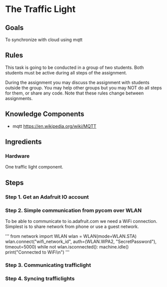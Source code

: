 # The Traffic Light

## Goals
To synchronize with cloud using mqtt

## Rules

This task is going to be conducted in a group of two students. Both students must be active during all steps of the assignment.

During the assignment you may discuss the assignment with students outside the group. 
You may help other groups but you may NOT do all steps for them, or share any code. Note that these rules change between assignments.

## Knowledge Components

 * mqtt https://en.wikipedia.org/wiki/MQTT
 

## Ingredients

### Hardware
 One traffic light component.
 
 
 
## Steps

### Step 1. Get an Adafruit IO account
### Step 2. Simple communication from pycom over WLAN
To be able to communicate to io.adafruit.com we need a WiFi connection. Simplest is to share network from phone or use a guest network.

'''
from network import WLAN
wlan = WLAN(mode=WLAN.STA)
wlan.connect("wifi_network_id", auth=(WLAN.WPA2, "SecretPassword"), timeout=5000)
while not wlan.isconnected():
    machine.idle()
print("Connected to WiFi\n")
'''

### Step 3. Communicating trafficlight
### Step 4. Syncing trafficlights
 
 

 
 
 
